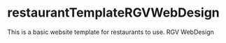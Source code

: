 # restaurantTemplateRGVWebDesign
This is a basic website template for restaurants to use. RGV WebDesign

